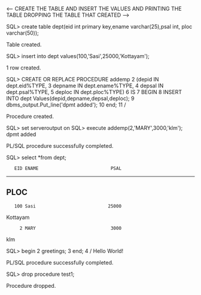 <-- CREATE THE TABLE AND INSERT THE VALUES AND PRINTING THE TABLE DROPPING THE TABLE THAT CREATED -->

SQL> create table dept(eid int primary key,ename varchar(25),psal int, ploc varchar(50));

Table created.

SQL> insert into dept values(100,'Sasi',25000,'Kottayam');

1 row created.

SQL> CREATE OR REPLACE PROCEDURE addemp
  2  (depid IN dept.eid%TYPE,
  3  depname IN dept.ename%TYPE,
  4  depsal IN dept.psal%TYPE,
  5  deploc IN dept.ploc%TYPE)
  6  IS
  7  BEGIN
  8  INSERT INTO dept Values(depid,depname,depsal,deploc);
  9  dbms_output.Put_line('dpmt added');
 10  end;
 11  /

Procedure created.

SQL> set serveroutput on
SQL> execute addemp(2,'MARY',3000,'klm');
dpmt added

PL/SQL procedure successfully completed.

SQL> select *from dept;

       EID ENAME                           PSAL
---------- ------------------------- ----------
PLOC
--------------------------------------------------
       100 Sasi                           25000
Kottayam

         2 MARY                            3000
klm


SQL> begin
  2  greetings;
  3  end;
  4  /
Hello World!

PL/SQL procedure successfully completed.

SQL> drop procedure test1;

Procedure dropped.

